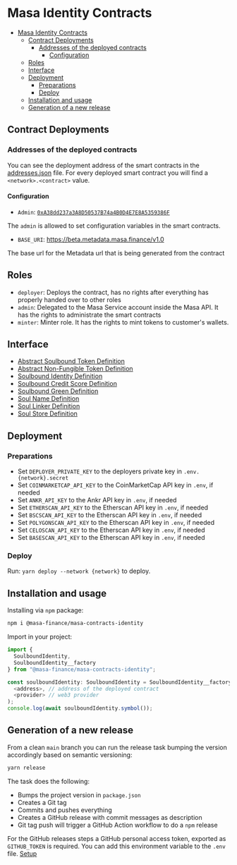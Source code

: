 # Masa Identity Contracts

<!-- TOC -->
* [Masa Identity Contracts](#masa-identity-contracts)
  * [Contract Deployments](#contract-deployments)
    * [Addresses of the deployed contracts](#addresses-of-the-deployed-contracts)
      * [Configuration](#configuration)
  * [Roles](#roles)
  * [Interface](#interface)
  * [Deployment](#deployment)
    * [Preparations](#preparations)
    * [Deploy](#deploy)
  * [Installation and usage](#installation-and-usage)
  * [Generation of a new release](#generation-of-a-new-release)
<!-- TOC -->

## Contract Deployments

### Addresses of the deployed contracts

You can see the deployment address of the smart contracts in the [addresses.json](addresses.json) file. For every deployed smart contract you will find a `<network>.<contract>` value.

#### Configuration

- `Admin`: [`0xA38dd237a3A8D50537B74a4B0D4E7E8A5359386F`](https://sepolia.etherscan.io/address/0xA38dd237a3A8D50537B74a4B0D4E7E8A5359386F)

The `admin` is allowed to set configuration variables in the smart contracts.

- `BASE_URI`: https://beta.metadata.masa.finance/v1.0

The base url for the Metadata url that is being generated from the contract

## Roles

- `deployer`: Deploys the contract, has no rights after everything has properly handed over to other roles
- `admin`: Delegated to the Masa Service account inside the Masa API. It has the rights to administrate the smart
  contracts
- `minter`: Minter role. It has the rights to mint tokens to customer's wallets.

## Interface

- [Abstract Soulbound Token Definition](docs/tokens/MasaSBT.md)
- [Abstract Non-Fungible Token Definition](docs/tokens/MasaNFT.md)
- [Soulbound Identity Definition](docs/SoulboundIdentity.md)
- [Soulbound Credit Score Definition](docs/SoulboundCreditScore.md)
- [Soulbound Green Definition](docs/SoulboundGreen.md)
- [Soul Name Definition](docs/SoulName.md)
- [Soul Linker Definition](docs/SoulLinker.md)
- [Soul Store Definition](docs/SoulStore.md)

## Deployment

### Preparations

* Set `DEPLOYER_PRIVATE_KEY` to the deployers private key in `.env.{network}.secret`
* Set `COINMARKETCAP_API_KEY` to the CoinMarketCap API key in `.env`, if needed
* Set `ANKR_API_KEY` to the Ankr API key in `.env`, if needed
* Set `ETHERSCAN_API_KEY` to the Etherscan API key in `.env`, if needed
* Set `BSCSCAN_API_KEY` to the Etherscan API key in `.env`, if needed
* Set `POLYGONSCAN_API_KEY` to the Etherscan API key in `.env`, if needed
* Set `CELOSCAN_API_KEY` to the Etherscan API key in `.env`, if needed
* Set `BASESCAN_API_KEY` to the Etherscan API key in `.env`, if needed

### Deploy

Run: `yarn deploy --network {network}` to deploy.

## Installation and usage

Installing via `npm` package:

```bash
npm i @masa-finance/masa-contracts-identity
```

Import in your project:

```typescript
import {
  SoulboundIdentity,
  SoulboundIdentity__factory
} from "@masa-finance/masa-contracts-identity";

const soulboundIdentity: SoulboundIdentity = SoulboundIdentity__factory.connect(
  <address>, // address of the deployed contract
  <provider> // web3 provider
);
console.log(await soulboundIdentity.symbol());
```

## Generation of a new release

From a clean `main` branch you can run the release task bumping the version accordingly based on semantic versioning:

```bash
yarn release
```

The task does the following:

* Bumps the project version in `package.json`
* Creates a Git tag
* Commits and pushes everything
* Creates a GitHub release with commit messages as description
* Git tag push will trigger a GitHub Action workflow to do a `npm` release

For the GitHub releases steps a GitHub personal access token, exported as `GITHUB_TOKEN` is required. You can add this
environment variable to the `.env` file. [Setup](https://github.com/release-it/release-it#github-releases)
